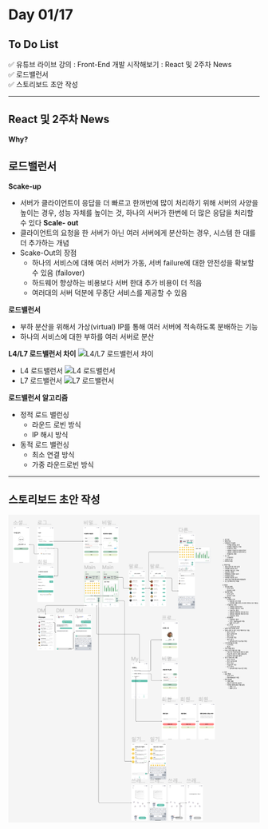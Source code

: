 # Day 01/17

## To Do List
:white_check_mark: 유튜브 라이브 강의 : Front-End 개발 시작해보기 : React 및 2주차 News <br/>
:white_check_mark: 로드밸런서 <br/>
:white_check_mark: 스토리보드 초안 작성 <br/>

--------
## React 및 2주차 News
**Why?**


## 로드밸런서
**Scake-up**
- 서버가 클라이언트이 응답을 더 빠르고 한꺼번에 많이 처리하기 위해 서버의 사양을 높이는 경우, 성능 자체를 높이는 것, 하나의 서버가 한번에 더 많은 응답을 처리할 수 있다
**Scale- out**
- 클라이언트의 요청을 한 서버가 아닌 여러 서버에게 분산하는 경우, 시스템 한 대를 더 추가하는 개념
- Scake-Out의 장점
    - 하나의 서비스에 대해 여러 서버가 가동, 서버 failure에 대한 안전성을 확보할 수 있음 (failover)
    - 하드웨어 향상하는 비용보다 서버 한대 추가 비용이 더 적음
    - 여러대의 서버 덕분에 무중단 서비스를 제공할 수 있음

**로드밸런서**
- 부하 분산을 위해서 가상(virtual) IP를 통해 여러 서버에 적속하도록 분배하는 기능
- 하나의 서비스에 대한 부하를 여러 서버로 분산

**L4/L7 로드밸런서 차이**
![L4/L7 로드밸런서 차이](https://velog.velcdn.com/images%2Fmakeitcloud%2Fpost%2F76db786e-1e41-4d91-aff7-9d3a5f6cde42%2Fimage.png)
- L4 로드밸런서
![L4 로드밸런서](https://img1.daumcdn.net/thumb/R800x0/?scode=mtistory2&fname=https%3A%2F%2Ft1.daumcdn.net%2Fcfile%2Ftistory%2F26214F3755B4FE4C0A)
- L7 로드밸런서
![L7 로드밸런서](https://img1.daumcdn.net/thumb/R800x0/?scode=mtistory2&fname=https%3A%2F%2Fblog.kakaocdn.net%2Fdn%2FvmIVv%2FbtrerAHTS2d%2FkfFOB2vCM4rBHX5khkabOK%2Fimg.png)

**로드밸런서 알고리즘**
- 정적 로드 밸런싱
    - 라운드 로빈 방식
    - IP 해시 방식
- 동적 로드 밸런싱
    - 최소 연결 방식
    - 가중 라운드로빈 방식

--------
## 스토리보드 초안 작성
![스토리보드](./story1.png)
